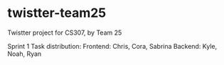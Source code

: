 # twistter-team25
Twistter project for CS307, by Team 25

Sprint 1 Task distribution:
Frontend: Chris, Cora, Sabrina
Backend: Kyle, Noah, Ryan
